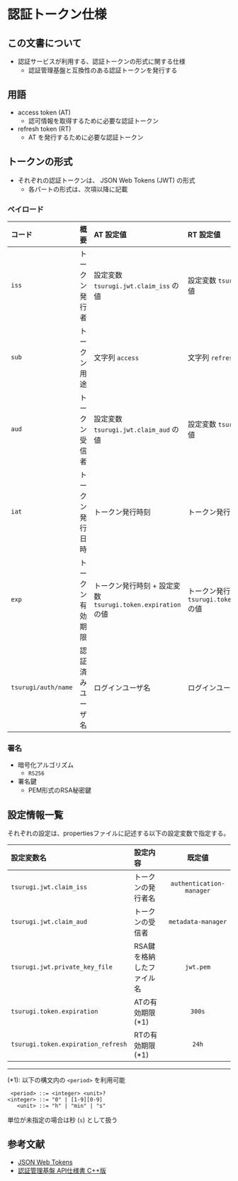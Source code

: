 # 認証トークン仕様

## この文書について

* 認証サービスが利用する、認証トークンの形式に関する仕様
  * 認証管理基盤と互換性のある認証トークンを発行する

## 用語

* access token (AT)
  * 認可情報を取得するために必要な認証トークン
* refresh token (RT)
  * AT を発行するために必要な認証トークン

## トークンの形式

* それぞれの認証トークンは、 JSON Web Tokens (JWT) の形式
  * 各パートの形式は、次項以降に記載

### ペイロード

| コード | 概要 | AT 設定値 | RT 設定値 |
|:--|:--|:--|:--|
| `iss` | トークン発行者 | 設定変数 `tsurugi.jwt.claim_iss` の値 | 設定変数 `tsurugi.jwt.claim_iss` の値 |
| `sub` | トークン用途 | 文字列 `access` | 文字列 `refresh` |
| `aud` | トークン受信者 | 設定変数 `tsurugi.jwt.claim_aud` の値 | 設定変数 `tsurugi.jwt.claim_iss` の値 |
| `iat` | トークン発行日時 | トークン発行時刻 | トークン発行時刻 |
| `exp` | トークン有効期限 | トークン発行時刻 + 設定変数 `tsurugi.token.expiration` の値 | トークン発行時刻 + 設定変数 `tsurugi.token.expiration_refresh` の値 |
| `tsurugi/auth/name` | 認証済みユーザ名 | ログインユーザ名 | ログインユーザ名 |

### 署名

* 暗号化アルゴリズム
  * `RS256`
* 署名鍵
  * PEM形式のRSA秘密鍵

## 設定情報一覧

それぞれの設定は、propertiesファイルに記述する以下の設定変数で指定する。

| 設定変数名 | 設定内容 | 既定値 |
|:--|:--|:-:|
| `tsurugi.jwt.claim_iss` | トークンの発行者名 | `authentication-manager` |
| `tsurugi.jwt.claim_aud` | トークンの受信者 | `metadata-manager` |
| `tsurugi.jwt.private_key_file` | RSA鍵を格納したファイル名 | `jwt.pem` |
| `tsurugi.token.expiration` | ATの有効期限 (*1) | `300s` |
| `tsurugi.token.expiration_refresh` | RTの有効期限 (*1) | `24h` |

----
(*1): 以下の構文内の `<period>` を利用可能

```bnf
 <period> ::= <integer> <unit>?
<integer> ::= "0" | [1-9][0-9]
   <unit> ::= "h" | "min" | "s"
```

単位が未指定の場合は秒 (`s`) として扱う

## 参考文献

* [JSON Web Tokens](https://jwt.io/)
* [認証管理基盤 API仕様書 C++版](https://github.com/project-tsurugi/authentication-manager/blob/master/docs/authentication_API_specification_cpp.md)
